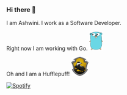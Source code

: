 ### Hi there 👋
I am Ashwini. I work as a Software Developer. 

Right now I am working with Go.
<img alt="gopher" height="50" src="https://raw.githubusercontent.com/ashwinimanoj/ashwinimanoj/7df405b4f93ca028a06e876f515acb233392a1ef/assets/gopher.svg">

Oh and I am a Hufflepuff!
 <img alt="hufflepuff" height="50" src="https://github.com/ashwinimanoj/ashwinimanoj/blob/master/assets/hufflepuff.png?raw=true">


[![Spotify](https://spotify-now-playing-nu-five.vercel.app/api/spotify)](https://open.spotify.com/user/ashwini.manoj)

<!--
**ashwinimanoj/ashwinimanoj** is a ✨ _special_ ✨ repository because its `README.md` (this file) appears on your GitHub profile.

Here are some ideas to get you started:

- 🔭 I’m currently working on ...
- 🌱 I’m currently learning ...
- 👯 I’m looking to collaborate on ...
- 🤔 I’m looking for help with ...
- 💬 Ask me about ...
- 📫 How to reach me: ...
- 😄 Pronouns: ...
- ⚡ Fun fact: ...
-->
